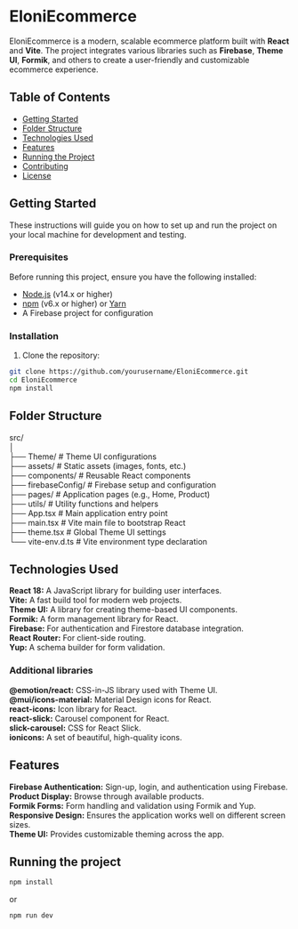 # EloniEcommerce

EloniEcommerce is a modern, scalable ecommerce platform built with **React** and **Vite**. The project integrates various libraries such as **Firebase**, **Theme UI**, **Formik**, and others to create a user-friendly and customizable ecommerce experience. 

## Table of Contents

- [Getting Started](#getting-started)
- [Folder Structure](#folder-structure)
- [Technologies Used](#technologies-used)
- [Features](#features)
- [Running the Project](#running-the-project)
- [Contributing](#contributing)
- [License](#license)

## Getting Started

These instructions will guide you on how to set up and run the project on your local machine for development and testing.

### Prerequisites

Before running this project, ensure you have the following installed:

- [Node.js](https://nodejs.org/) (v14.x or higher)
- [npm](https://www.npmjs.com/) (v6.x or higher) or [Yarn](https://yarnpkg.com/)
- A Firebase project for configuration

### Installation

1. Clone the repository:

```bash
git clone https://github.com/yourusername/EloniEcommerce.git
cd EloniEcommerce
npm install
```



## Folder Structure
src/  
│  
├── Theme/ # Theme UI configurations  
├── assets/ # Static assets (images, fonts, etc.)  
├── components/ # Reusable React components  
├── firebaseConfig/ # Firebase setup and configuration  
├── pages/ # Application pages (e.g., Home, Product)  
├── utils/ # Utility functions and helpers  
├── App.tsx # Main application entry point  
├── main.tsx # Vite main file to bootstrap React  
├── theme.tsx # Global Theme UI settings  
└── vite-env.d.ts # Vite environment type declaration  

## Technologies Used

**React 18:** A JavaScript library for building user interfaces.  
**Vite:** A fast build tool for modern web projects.  
**Theme UI:** A library for creating theme-based UI components.  
**Formik:** A form management library for React.  
**Firebase:** For authentication and Firestore database integration.  
**React Router:** For client-side routing.  
**Yup:** A schema builder for form validation.  

### Additional libraries
**@emotion/react:** CSS-in-JS library used with Theme UI.  
**@mui/icons-material:** Material Design icons for React.  
**react-icons:** Icon library for React.  
**react-slick:** Carousel component for React.  
**slick-carousel:** CSS for React Slick.  
**ionicons:** A set of beautiful, high-quality icons.  

## Features
**Firebase Authentication:** Sign-up, login, and authentication using Firebase.  
**Product Display:** Browse through available products.  
**Formik Forms:** Form handling and validation using Formik and Yup.  
**Responsive Design:** Ensures the application works well on different screen sizes.  
**Theme UI:** Provides customizable theming across the app.  

## Running the project
```bash
npm install
```

or

```bash
npm run dev
```

